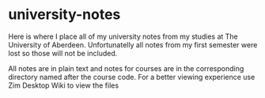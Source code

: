 # university-notes

Here is where I place all of my university notes from my studies at The University of Aberdeen. 
Unfortunatelly all notes from my first semester were lost so those will not be included. <br>

All notes are in plain text and notes for courses are in the corresponding directory named after the course code. For a better viewing experience use Zim Desktop Wiki to view the files
